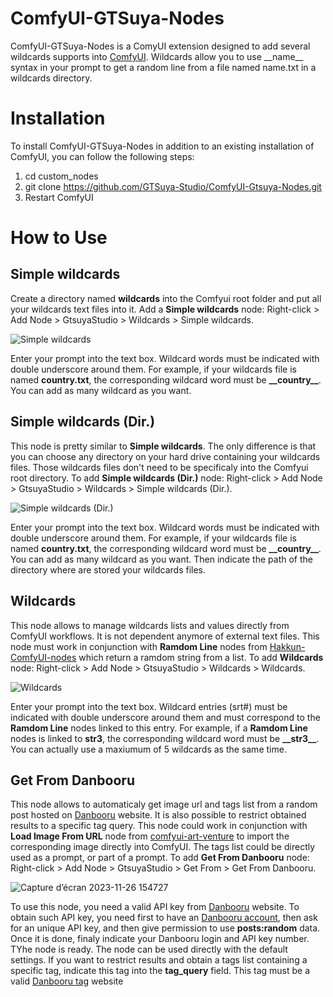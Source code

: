 # ComfyUI-GTSuya-Nodes

ComfyUI-GTSuya-Nodes is a ComyUI extension designed to add several wildcards supports into [ComfyUI](https://github.com/comfyanonymous/ComfyUI). Wildcards allow you to use \_\_name__ syntax in your prompt to get a random line from a file named name.txt in a wildcards directory.

# Installation
To install ComfyUI-GTSuya-Nodes in addition to an existing installation of ComfyUI, you can follow the following steps:

1. cd custom_nodes
1. git clone https://github.com/GTSuya-Studio/ComfyUI-Gtsuya-Nodes.git
1. Restart ComfyUI

# How to Use
## Simple wildcards
Create a directory named **wildcards** into the Comfyui root folder and put all your wildcards text files into it. Add a **Simple wildcards** node: Right-click > Add Node > GtsuyaStudio > Wildcards > Simple wildcards.

![Simple wildcards](https://github.com/GTSuya-Studio/ComfyUI-Gtsuya-Nodes/assets/29682182/6f319087-3efb-4f63-8489-216909e64085)

Enter your prompt into the text box. Wildcard words must be indicated with double underscore around them. For example, if your wildcards file is named **country.txt**, the corresponding wildcard word must be **\_\_country__**. You can add as many wildcard as you want.

## Simple wildcards (Dir.)
This node is pretty similar to **Simple wildcards**. The only difference is that you can choose any directory on your hard drive containing your wildcards files. Those wildcards files don't need to be specificaly into the Comfyui root directory. To add **Simple wildcards (Dir.)** node: Right-click > Add Node > GtsuyaStudio > Wildcards > Simple wildcards (Dir.).

![Simple wildcards (Dir.)](https://github.com/GTSuya-Studio/ComfyUI-Gtsuya-Nodes/assets/29682182/e9bb74e7-4496-4bba-8477-44dad4639f58)

Enter your prompt into the text box. Wildcard words must be indicated with double underscore around them. For example, if your wildcards file is named **country.txt**, the corresponding wildcard word must be **\_\_country__**. You can add as many wildcard as you want. Then indicate the path of the directory where are stored your wildcards files.

## Wildcards
This node allows to manage wildcards lists and values directly from ComfyUI workflows. It is not dependent anymore of external text files. This node must work in conjunction with **Ramdom Line** nodes from [Hakkun-ComfyUI-nodes](https://github.com/tudal/Hakkun-ComfyUI-nodes) which return a ramdom string from a list. To add **Wildcards** node: Right-click > Add Node > GtsuyaStudio > Wildcards > Wildcards.

![Wildcards](https://github.com/GTSuya-Studio/ComfyUI-Gtsuya-Nodes/assets/29682182/3ff04623-c4ed-470a-b923-469c1d899991)

Enter your prompt into the text box. Wildcard entries (srt#) must be indicated with double underscore around them and must correspond to the **Ramdom Line** nodes linked to this entry. For example, if a **Ramdom Line** nodes is linked to **str3**, the corresponding wildcard word must be **\_\_str3__**. You can actually use a maxiumum of 5 wildcards as the same time.

## Get From Danbooru
This node allows to automaticaly get image url and tags list from a random post hosted on [Danbooru](https://danbooru.donmai.us/) website. It is also possible to restrict obtained results to a specific tag query. This node could work in conjunction with **Load Image From URL** node from [comfyui-art-venture]([https://github.com/tudal/Hakkun-ComfyUI-nodes](https://github.com/sipherxyz/comfyui-art-venture)) to import the corresponding image directly into ComfyUI. The tags list could be directly used as a prompt, or part of a prompt. To add **Get From Danbooru** node: Right-click > Add Node > GtsuyaStudio > Get From > Get From Danbooru.

![Capture d’écran 2023-11-26 154727](https://github.com/GTSuya-Studio/ComfyUI-Gtsuya-Nodes/assets/29682182/6e56fa36-07ea-4451-a480-9413ab607680)

To use this node, you need a valid API key from [Danbooru](https://danbooru.donmai.us/) website. To obtain such API key, you need first to have an [Danbooru account](https://danbooru.donmai.us/users/new), then ask for an unique API key, and then give permission to use **posts:random** data. Once it is done, finaly indicate your Danbooru login and API key number. TYhe node is ready. The node can be used directly with the default settings. If you want to restrict results and obtain a tags list containing a specific tag, indicate this tag into the **tag_query** field. This tag must be a valid [Danbooru tag]([https://danbooru.donmai.us/](https://danbooru.donmai.us/tags)https://danbooru.donmai.us/tags) website 
